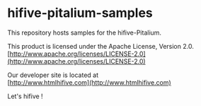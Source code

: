 # hifive-pitalium-samples

This repository hosts samples for the hifive-Pitalium.

This product is licensed under the Apache License, Version 2.0.  
[http://www.apache.org/licenses/LICENSE-2.0](http://www.apache.org/licenses/LICENSE-2.0)

Our developer site is located at  
[http://www.htmlhifive.com](http://www.htmlhifive.com)

Let's hifive !
